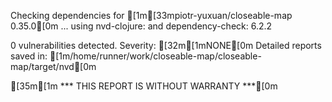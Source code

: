 Checking dependencies for [1m[33mpiotr-yuxuan/closeable-map 0.35.0[0m ...
  using nvd-clojure:  and dependency-check: 6.2.2

0 vulnerabilities detected. Severity: [32m[1mNONE[0m
Detailed reports saved in: [1m/home/runner/work/closeable-map/closeable-map/target/nvd[0m

[35m[1m   *** THIS REPORT IS WITHOUT WARRANTY ***[0m

